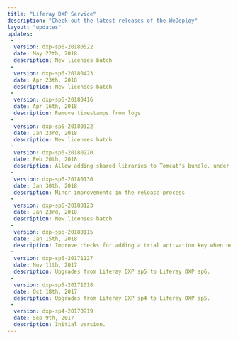 ```yaml
---
title: "Liferay DXP Service"
description: "Check out the latest releases of the WeDeploy"
layout: "updates"
updates:
 -
  version: dxp-sp6-20180522
  date: May 22th, 2018
  description: New licenses batch
 -
  version: dxp-sp6-20180423
  date: Apr 23th, 2018
  description: New licenses batch
 -
  version: dxp-sp6-20180416
  date: Apr 16th, 2018
  description: Remove timestamps from logs
 -
  version: dxp-sp6-20180322
  date: Jan 23rd, 2018
  description: New licenses batch
 -
  version: dxp-sp6-20180220
  date: Feb 20th, 2018
  description: Allow adding shared libraries to Tomcat's bundle, under `lib/ext` directory.
 -
  version: dxp-sp6-20180130
  date: Jan 30th, 2018
  description: Minor improvements in the release process
 -
  version: dxp-sp6-20180123
  date: Jan 23rd, 2018
  description: New licenses batch
 -
  version: dxp-sp6-20180115
  date: Jan 15th, 2018
  description: Improve checks for adding a trial activation key when needed.
 -
  version: dxp-sp6-20171127
  date: Nov 11th, 2017
  description: Upgrades from Liferay DXP sp5 to Liferay DXP sp6.
 -
  version: dxp-sp5-20171018
  date: Oct 18th, 2017
  description: Upgrades from Liferay DXP sp4 to Liferay DXP sp5.
 -
  version: dxp-sp4-20170919
  date: Sep 9th, 2017
  description: Initial version.
---
```


